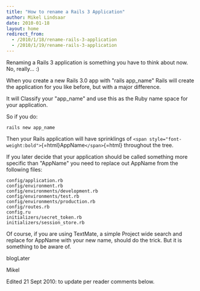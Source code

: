 ```yaml
---
title: "How to rename a Rails 3 Application"
author: Mikel Lindsaar
date: 2010-01-18
layout: home
redirect_from:
  - /2010/1/18/rename-rails-3-application
  - /2010/1/19/rename-rails-3-application
---
```

Renaming a Rails 3 application is something you have to think about now.
No, really... :)

When you create a new Rails 3.0 app with "rails app_name" Rails will
create the application for you like before, but with a major difference.

It will Classify your "app_name" and use this as the Ruby name space for
your application.

So if you do:

``` shell
rails new app_name
```

Then your Rails application will have sprinklings of
`<span style="font-weight:bold">`{=html}AppName`</span>`{=html}
throughout the tree.

If you later decide that your application should be called something
more specific than "AppName" you need to replace out AppName from the
following files:

``` shell
config/application.rb
config/environment.rb
config/environments/development.rb
config/environments/test.rb
config/environments/production.rb
config/routes.rb
config.ru
initializers/secret_token.rb
initializers/session_store.rb
```

Of course, if you are using TextMate, a simple Project wide search and
replace for AppName with your new name, should do the trick. But it is
something to be aware of.

blogLater

Mikel

Edited 21 Sept 2010: to update per reader comments below.
